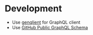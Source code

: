 # Development

- Use [genqlient](https://github.com/Khan/genqlient/tree/main) for GraphQL client
- Use [GitHub Public GraphQL Schema](https://docs.github.com/en/graphql/overview/public-schema)
